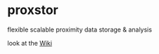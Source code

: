 proxstor
========

flexible scalable proximity data storage &amp; analysis

look at the [Wiki](https://github.com/jgiannoules/proxstor/wiki)

